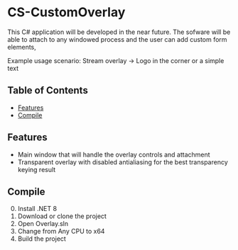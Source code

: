 # CS-CustomOverlay
 
This C# application will be developed in the near future.
The sofware will be able to attach to any windowed process and the user can add custom form elements,

Example usage scenario:
Stream overlay -> Logo in the corner or a simple text

## Table of Contents
- [Features](#features)
- [Compile](#compile)

## Features
- Main window that will handle the overlay controls and attachment
- Transparent overlay with disabled antialiasing for the best transparency keying result

## Compile
0. Install .NET 8
1. Download or clone the project
2. Open Overlay.sln
3. Change from Any CPU to x64
4. Build the project